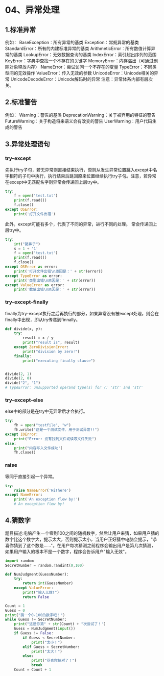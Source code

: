 # 04、异常处理
## 1.标准异常
例如：
	BaseException：所有异常的基类
    Exception：常规异常的基类
    StandardError：所有的内建标准异常的基类
    ArithmeticError：所有数值计算异常的基类
	LookupError：无效数据查询的基类
    IndexError：索引超出序列的范围
    KeyError：字典中查找一个不存在的关键字
    MemoryError：内存溢出（可通过删除对象释放内存）
    NameError：尝试访问一个不存在的变量
    TypeError：不同类型间的无效操作
     ValueError：传入无效的参数
     UnicodeError：Unicode相关的异常
      UnicodeDecodeError：Unicode解码时的异常
 注意：异常体系内部有层次关。
## 2.标准警告
例如：
    Warning：警告的基类
    DeprecationWarning：关于被弃用的特征的警告
    FutureWarning：关于构造将来语义会有改变的警告
    UserWarning：用户代码生成的警告
## 3.异常处理语句
### try-except
先执行try子句，若无异常则直接结束执行，否则从发生异常位置跳入except中名字相符的子句中执行，执行结束后跳回原来位置继续执行try子句。注意，若异常在except中无匹配名字则异常会传递回上层try中。
```python
try:
    f = open('test.txt')
    print(f.read())
    f.close()
except OSError:
    print('打开文件出错')
```
此外，except可能有多个，代表了不同的异常，进行不同的处理。
常会传递回上层try中。
```python
try:
    int("猪鼻子")
    s = 1 + '1'
    f = open('test.txt')
    print(f.read())
    f.close()
except OSError as error:
    print('打开文件出错\n原因是：' + str(error))
except TypeError as error:
    print('类型出错\n原因是：' + str(error))
except ValueError as error:
    print('数值出错\n原因是：' + str(error))
```
### try-except-finally
finally为try-except执行之后再执行的部分，如果异常没有被except处理，则会在finally中出现，即从try传递到finnally。
```python
def divide(x, y):
    try:
        result = x / y
        print("result is", result)
    except ZeroDivisionError:
        print("division by zero!")
    finally:
        print("executing finally clause")


divide(2, 1)
divide(2, 0)
divide("2", "1")
# TypeError: unsupported operand type(s) for /: 'str' and 'str'
```
### try-except-else
else中的部分是在try中无异常后才会执行。
```python
try:
    fh = open("testfile", "w")
    fh.write("这是一个测试文件，用于测试异常!!")
except IOError:
    print("Error: 没有找到文件或读取文件失败")
else:
    print("内容写入文件成功")
    fh.close()
```
### raise
等同于直接引起一个异常。
```python
try:
    raise NameError('HiThere')
except NameError:
    print('An exception flew by!')
    # An exception flew by!
```
## 4.猜数字
题目描述:电脑产生一个零到100之间的随机数字，然后让用户来猜，如果用户猜的数字比这个数字大，提示太大，否则提示太小，当用户正好猜中电脑会提示，"恭喜你猜到了这个数是......"。在用户每次猜测之前程序会输出用户是第几次猜测，如果用户输入的根本不是一个数字，程序会告诉用户"输入无效"。
```python
import random
SecretNumber = random.randint(0,100)

def NumJudgment(GuessNumber):
    try:
        return int(GuessNumber)
    except ValueError:
        print("输入无效!")  
        return False

Count = 1
Guess = 0
print("猜一个0-100的数字吧！")
while Guess != SecretNumber:
    print("这是你第" + str(Count) + "次尝试了！")
    Guess = NumJudgment(input())
    if Guess != False:
        if Guess < SecretNumber:
            print("太小！")
        elif Guess > SecretNumber:
            print("太大！")
        else:
            print("恭喜你猜对了！")
            break
    Count = Count + 1
```